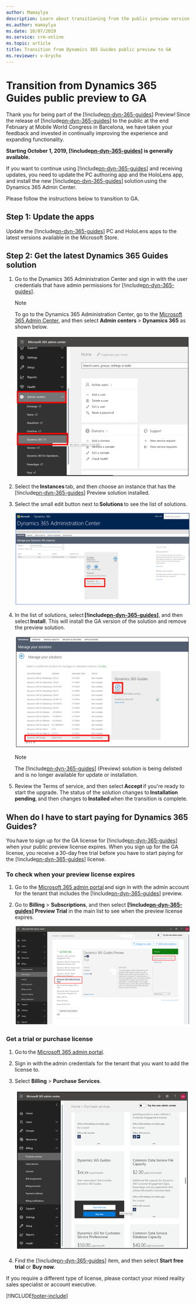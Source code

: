 ```yaml
---
author: Mamaylya
description: Learn about transitioning from the public preview version of Dynamics 365 Guides to the GA version.
ms.author: mamaylya
ms.date: 10/07/2019
ms.service: crm-online
ms.topic: article
title: Transition from Dynamics 365 Guides public preview to GA
ms.reviewer: v-brycho
---
```


# Transition from Dynamics 365 Guides public preview to GA

Thank you for being part of the [!include[pn-dyn-365-guides](../includes/pn-dyn-365-guides.md)] Preview! Since the release of [!include[pn-dyn-365-guides](../includes/pn-dyn-365-guides.md)] to the public at the end February 
at Mobile World Congress in Barcelona, we have taken your feedback and invested in continually improving the experience and expanding 
functionality.  
 
**Starting October 1, 2019, [!include[pn-dyn-365-guides](../includes/pn-dyn-365-guides.md)] is generally available.**  
 
If you want to continue using [!include[pn-dyn-365-guides](../includes/pn-dyn-365-guides.md)] and receiving updates, you need to update the PC authoring app and the HoloLens app, 
and install the new [!include[pn-dyn-365-guides](../includes/pn-dyn-365-guides.md)] solution using the Dynamics 365 Admin Center.  
 
Please follow the instructions below to transition to GA.  
 
## Step 1: Update the apps  

Update the [!include[pn-dyn-365-guides](../includes/pn-dyn-365-guides.md)] PC and HoloLens apps to the latest versions available in the Microsoft Store. 
 
## Step 2: Get the latest Dynamics 365 Guides solution 

1. Go to the Dynamics 365 Administration Center and sign in with the user credentials that have admin permissions for [!include[pn-dyn-365-guides](../includes/pn-dyn-365-guides.md)]. 

   > [!NOTE]
   > To go to the Dynamics 365 Administration Center, go to the [Microsoft 365 Admin Center](https://admin.microsoft.com/AdminPortal/Home), and then select **Admin centers** > **Dynamics 365** as shown below.
   
   ![Microsoft Admin Center](media/microsoft-admin-center.PNG "Microsoft Admin Center") 

2. Select the **Instances** tab, and then choose an instance that has the [!include[pn-dyn-365-guides](../includes/pn-dyn-365-guides.md)] Preview solution installed. 

3. Select the small edit button next to **Solutions** to see the list of solutions.  

   ![Edit button](media/small-edit-button.PNG "Edit button")  

4. In the list of solutions, select **[!include[pn-dyn-365-guides](../includes/pn-dyn-365-guides.md)]**, and then select **Install**. This will install the GA version of the solution and remove the preview solution.  

   ![Install the GA version](media/install-ga-version.PNG "Install the GA version")  
   
   > [!NOTE]
   > The [!include[pn-dyn-365-guides](../includes/pn-dyn-365-guides.md)] (Preview) solution is being delisted and is no longer available for update or installation.
   
5. Review the Terms of service, and then select **Accept** if you're ready to start the upgrade. 
The status of the solution changes to **Installation pending**, and then changes to **Installed** when the transition is complete. 

## When do I have to start paying for Dynamics 365 Guides?

You have to sign up for the GA license for [!include[pn-dyn-365-guides](../includes/pn-dyn-365-guides.md)] when your public preview license expires. When you sign up for the GA license, you receive a 30-day free trial before you have to start paying for the [!include[pn-dyn-365-guides](../includes/pn-dyn-365-guides.md)] license.   

### To check when your preview license expires

1. Go to the [Microsoft 365 admin portal](https://admin.microsoft.com/) and sign in with the admin account for the tenant that includes 
the [!include[pn-dyn-365-guides](../includes/pn-dyn-365-guides.md)] preview.  

2. Go to **Billing** > **Subscriptions**, and then select **[!include[pn-dyn-365-guides](../includes/pn-dyn-365-guides.md)] Preview Trial** in the main list to see when the preview license expires. 

   ![Billing > Subscriptions](media/guides-preview-billing.PNG "Billing > Subscriptions")  

### Get a trial or purchase license

1. Go to the [Microsoft 365 admin portal](https://admin.microsoft.com).

2. Sign in with the admin credentials for the tenant that you want to add the license to.

3. Select **Billing** > **Purchase Services**.

   ![Billing > Purchase Services](media/guides-ga-billing.PNG "Billing > Purchase Services")

4. Find the [!include[pn-dyn-365-guides](../includes/pn-dyn-365-guides.md)] item, and then select **Start free trial** or **Buy now**. 

If you require a different type of license, please contact your mixed reality sales specialist or account executive.  
 






[!INCLUDE[footer-include](../includes/footer-banner.md)]
